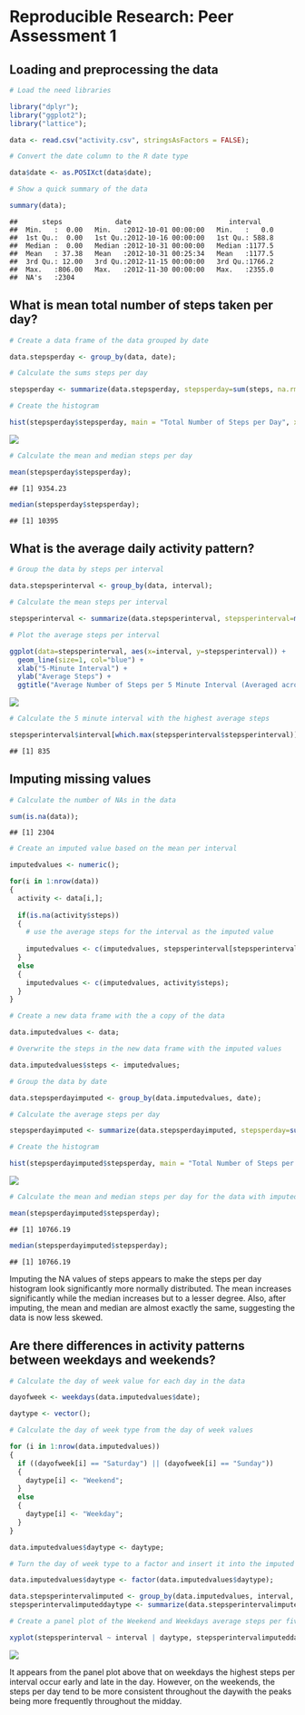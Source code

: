 # Reproducible Research: Peer Assessment 1


## Loading and preprocessing the data


```r
# Load the need libraries

library("dplyr");
library("ggplot2");
library("lattice");
```


```r
data <- read.csv("activity.csv", stringsAsFactors = FALSE);

# Convert the date column to the R date type

data$date <- as.POSIXct(data$date);

# Show a quick summary of the data

summary(data);
```

```
##      steps             date                        interval     
##  Min.   :  0.00   Min.   :2012-10-01 00:00:00   Min.   :   0.0  
##  1st Qu.:  0.00   1st Qu.:2012-10-16 00:00:00   1st Qu.: 588.8  
##  Median :  0.00   Median :2012-10-31 00:00:00   Median :1177.5  
##  Mean   : 37.38   Mean   :2012-10-31 00:25:34   Mean   :1177.5  
##  3rd Qu.: 12.00   3rd Qu.:2012-11-15 00:00:00   3rd Qu.:1766.2  
##  Max.   :806.00   Max.   :2012-11-30 00:00:00   Max.   :2355.0  
##  NA's   :2304
```


## What is mean total number of steps taken per day?


```r
# Create a data frame of the data grouped by date

data.stepsperday <- group_by(data, date);

# Calculate the sums steps per day

stepsperday <- summarize(data.stepsperday, stepsperday=sum(steps, na.rm = TRUE));

# Create the histogram

hist(stepsperday$stepsperday, main = "Total Number of Steps per Day", xlab="Steps", ylab="Frequency", col="blue");
```

![](PA1_template_files/figure-html/unnamed-chunk-3-1.png) 

```r
# Calculate the mean and median steps per day

mean(stepsperday$stepsperday);
```

```
## [1] 9354.23
```

```r
median(stepsperday$stepsperday);
```

```
## [1] 10395
```


## What is the average daily activity pattern?


```r
# Group the data by steps per interval

data.stepsperinterval <- group_by(data, interval);

# Calculate the mean steps per interval

stepsperinterval <- summarize(data.stepsperinterval, stepsperinterval=mean(steps, na.rm = TRUE));

# Plot the average steps per interval

ggplot(data=stepsperinterval, aes(x=interval, y=stepsperinterval)) +
  geom_line(size=1, col="blue") +
  xlab("5-Minute Interval") +
  ylab("Average Steps") +
  ggtitle("Average Number of Steps per 5 Minute Interval (Averaged across all days)");
```

![](PA1_template_files/figure-html/unnamed-chunk-4-1.png) 

```r
# Calculate the 5 minute interval with the highest average steps

stepsperinterval$interval[which.max(stepsperinterval$stepsperinterval)];
```

```
## [1] 835
```

## Imputing missing values


```r
# Calculate the number of NAs in the data

sum(is.na(data));
```

```
## [1] 2304
```

```r
# Create an imputed value based on the mean per interval

imputedvalues <- numeric();

for(i in 1:nrow(data))
{
  activity <- data[i,];
  
  if(is.na(activity$steps))
  {
    # use the average steps for the interval as the imputed value
    
    imputedvalues <- c(imputedvalues, stepsperinterval[stepsperinterval$interval == activity$interval]$steps);
  }
  else
  {
    imputedvalues <- c(imputedvalues, activity$steps);
  }
}

# Create a new data frame with the a copy of the data

data.imputedvalues <- data;

# Overwrite the steps in the new data frame with the imputed values

data.imputedvalues$steps <- imputedvalues;

# Group the data by date

data.stepsperdayimputed <- group_by(data.imputedvalues, date);

# Calculate the average steps per day

stepsperdayimputed <- summarize(data.stepsperdayimputed, stepsperday=sum(steps, na.rm = TRUE));

# Create the histogram

hist(stepsperdayimputed$stepsperday, main = "Total Number of Steps per Day - Imputed NAs", xlab="Steps", ylab="Frequency", col="green");
```

![](PA1_template_files/figure-html/unnamed-chunk-5-1.png) 

```r
# Calculate the mean and median steps per day for the data with imputed NA values

mean(stepsperdayimputed$stepsperday);
```

```
## [1] 10766.19
```

```r
median(stepsperdayimputed$stepsperday);
```

```
## [1] 10766.19
```

Imputing the NA values of steps appears to make the steps per day histogram look significantly more normally distributed.  The mean increases significantly while the median increases but to a lesser degree.  Also, after imputing, the mean and median are almost exactly the same, suggesting the data is now less skewed.

## Are there differences in activity patterns between weekdays and weekends?


```r
# Calculate the day of week value for each day in the data

dayofweek <- weekdays(data.imputedvalues$date);

daytype <- vector();

# Calculate the day of week type from the day of week values

for (i in 1:nrow(data.imputedvalues))
{
  if ((dayofweek[i] == "Saturday") || (dayofweek[i] == "Sunday"))
  {
    daytype[i] <- "Weekend";
  }
  else
  {
    daytype[i] <- "Weekday";
  }
}

data.imputedvalues$daytype <- daytype;

# Turn the day of week type to a factor and insert it into the imputed data frame

data.imputedvalues$daytype <- factor(data.imputedvalues$daytype);

data.stepsperintervalimputed <- group_by(data.imputedvalues, interval, daytype);
stepsperintervalimputeddaytype <- summarize(data.stepsperintervalimputed, stepsperinterval=mean(steps, na.rm = TRUE));

# Create a panel plot of the Weekend and Weekdays average steps per five minute interval

xyplot(stepsperinterval ~ interval | daytype, stepsperintervalimputeddaytype, type = "l", layout = c(1, 2), xlab = "5-Minute Interval", ylab = "Number of Steps");
```

![](PA1_template_files/figure-html/unnamed-chunk-6-1.png) 

It appears from the panel plot above that on weekdays the highest steps per interval occur early and late in the day.  However, on the weekends, the steps per day tend to be more consistent throughout the daywith the peaks being more frequently throughout the midday.
